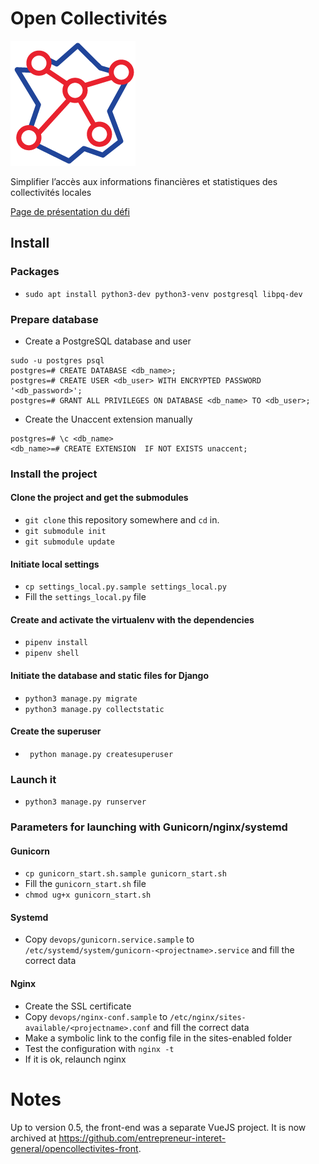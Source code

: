 # Open Collectivités

![Open Collectivités](open-collectivites.png?raw=true "Open Collectivités")


Simplifier l’accès aux informations financières et statistiques des collectivités locales

[Page de présentation du défi](https://entrepreneur-interet-general.etalab.gouv.fr/defis/2020/open-collectivites.html)

## Install
### Packages
- `sudo apt install python3-dev python3-venv postgresql libpq-dev`

### Prepare database
- Create a PostgreSQL database and user
```
sudo -u postgres psql
postgres=# CREATE DATABASE <db_name>;
postgres=# CREATE USER <db_user> WITH ENCRYPTED PASSWORD '<db_password>';
postgres=# GRANT ALL PRIVILEGES ON DATABASE <db_name> TO <db_user>;
```

- Create the Unaccent extension manually

```
postgres=# \c <db_name>
<db_name>=# CREATE EXTENSION  IF NOT EXISTS unaccent;
```

### Install the project
#### Clone the project and get the submodules
- `git clone` this repository somewhere and `cd` in.
- `git submodule init`
- `git submodule update`

#### Initiate local settings
- `cp settings_local.py.sample settings_local.py`
- Fill the `settings_local.py` file

#### Create and activate the virtualenv with the dependencies
- `pipenv install`
- `pipenv shell`
 
#### Initiate the database and static files for Django
- `python3 manage.py migrate`
- `python3 manage.py collectstatic`

#### Create the superuser
- ` python manage.py createsuperuser`

### Launch it
 - `python3 manage.py runserver`

### Parameters for launching with Gunicorn/nginx/systemd
#### Gunicorn
 - `cp gunicorn_start.sh.sample gunicorn_start.sh`
 - Fill the `gunicorn_start.sh` file
 - `chmod ug+x gunicorn_start.sh`

#### Systemd
 - Copy `devops/gunicorn.service.sample` to `/etc/systemd/system/gunicorn-<projectname>.service` and fill the correct data

#### Nginx
 - Create the SSL certificate
 - Copy `devops/nginx-conf.sample` to `/etc/nginx/sites-available/<projectname>.conf` and fill the correct data
 - Make a symbolic link to the config file in the sites-enabled folder
 - Test the configuration with `nginx -t`
 - If it is ok, relaunch nginx

# Notes
Up to version 0.5, the front-end was a separate VueJS project. It is now archived at https://github.com/entrepreneur-interet-general/opencollectivites-front.